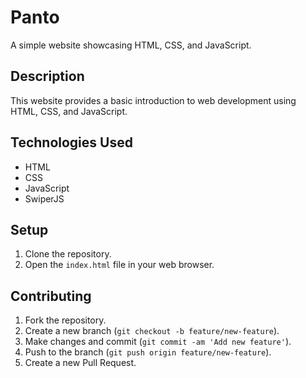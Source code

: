 # Panto

A simple website showcasing HTML, CSS, and JavaScript.

## Description

This website provides a basic introduction to web development using HTML, CSS, and JavaScript. 

## Technologies Used

- HTML
- CSS
- JavaScript
- SwiperJS

## Setup

1. Clone the repository.
2. Open the `index.html` file in your web browser.

## Contributing

1. Fork the repository.
2. Create a new branch (`git checkout -b feature/new-feature`).
3. Make changes and commit (`git commit -am 'Add new feature'`).
4. Push to the branch (`git push origin feature/new-feature`).
5. Create a new Pull Request.

